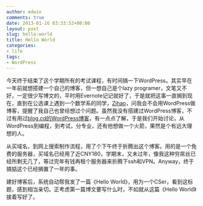 ```yaml
---
author: edwin
comments: true
date: 2013-01-16 03:33:52+00:00
layout: post
slug: hello-world
title: Hello World
categories:
- life
tags:
- WordPress
---
```


今天终于结束了这个学期所有的考试课程，有时间搞一下WordPress。其实早在一年前就想搭建一个自己的博客，但一想自己是个lazy programer，文笔又不好，一定很少写博文的，平时用Evernote记记就好了，于是就把这事一直搁到现在，直到在公选课上遇到一个数学系的同学，[Zihao](http://www.zihaolucky.com)，问我会不会用WordPress做博客，提醒了我自己也曾经想过个问题。虽然我没有搭建过WordPress博客，不过有用过[blog.cd的WordPress博客](http://zhenzhong.blog.cd)，有一点点了解，于是我们开始讨论，从WordPress到编程，到考试，分专业，还有他想做一个火箭，果然是个有远大理想的人。

<!--more-->

从买域名，到网上搜索制作流程，用了个下午终于折腾出这个博客。用的是一个免费的服务器，买域名已经用了近CNY180，学期末，又未过年，像我这种穷屌丝已经所剩无几了，等过完年有钱再租个服务器来折腾下ssh和VPN。Anyway，终于搞掂这个已经搁置了一年的事。

建好博客后，系统自动帮我发了一篇《Hello World》，用为一个CSer，看到这标题，感到相当亲切。正考虑第一篇博文要写什么时，不如就从这篇《Hello World》接着写好了。
